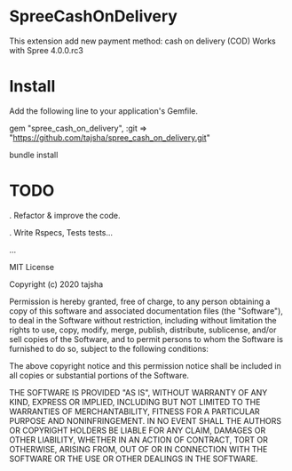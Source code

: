 SpreeCashOnDelivery
=====================

This extension add new payment method: cash on delivery (COD)
Works with Spree 4.0.0.rc3

 
Install
=======

Add the following line to your application's Gemfile.

gem "spree_cash_on_delivery", :git => "https://github.com/tajsha/spree_cash_on_delivery.git"

bundle install



TODO
====

. Refactor & improve the code.

. Write Rspecs, Tests tests...

...




MIT License

Copyright (c) 2020 tajsha

Permission is hereby granted, free of charge, to any person obtaining a copy
of this software and associated documentation files (the "Software"), to deal
in the Software without restriction, including without limitation the rights
to use, copy, modify, merge, publish, distribute, sublicense, and/or sell
copies of the Software, and to permit persons to whom the Software is
furnished to do so, subject to the following conditions:

The above copyright notice and this permission notice shall be included in all
copies or substantial portions of the Software.

THE SOFTWARE IS PROVIDED "AS IS", WITHOUT WARRANTY OF ANY KIND, EXPRESS OR
IMPLIED, INCLUDING BUT NOT LIMITED TO THE WARRANTIES OF MERCHANTABILITY,
FITNESS FOR A PARTICULAR PURPOSE AND NONINFRINGEMENT. IN NO EVENT SHALL THE
AUTHORS OR COPYRIGHT HOLDERS BE LIABLE FOR ANY CLAIM, DAMAGES OR OTHER
LIABILITY, WHETHER IN AN ACTION OF CONTRACT, TORT OR OTHERWISE, ARISING FROM,
OUT OF OR IN CONNECTION WITH THE SOFTWARE OR THE USE OR OTHER DEALINGS IN THE
SOFTWARE.